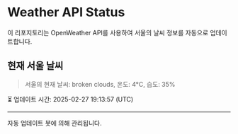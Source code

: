 
# Weather API Status

이 리포지토리는 OpenWeather API를 사용하여 서울의 날씨 정보를 자동으로 업데이트합니다.

## 현재 서울 날씨
> 서울의 현재 날씨: broken clouds, 온도: 4°C, 습도: 35%

⏳ 업데이트 시간: 2025-02-27 19:13:57 (UTC)

---
자동 업데이트 봇에 의해 관리됩니다.
